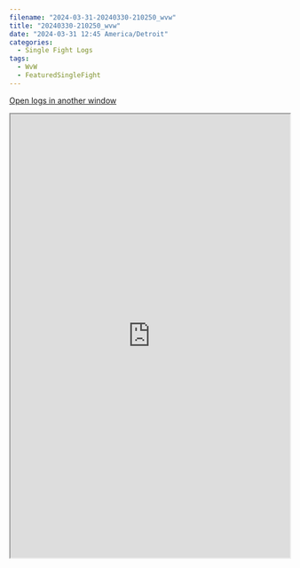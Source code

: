 ```yaml
---
filename: "2024-03-31-20240330-210250_wvw"
title: "20240330-210250_wvw"
date: "2024-03-31 12:45 America/Detroit"
categories:
  - Single Fight Logs
tags:
  - WvW
  - FeaturedSingleFight
---
```

<a href="https://wvw.report/8eWi-20240330-210250_wvw" target="_blank">Open logs in another window</a>


<iframe src="https://wvw.report/8eWi-20240330-210250_wvw" width="100%" height="800" style="display:block; margin: 0 auto;"> </iframe>